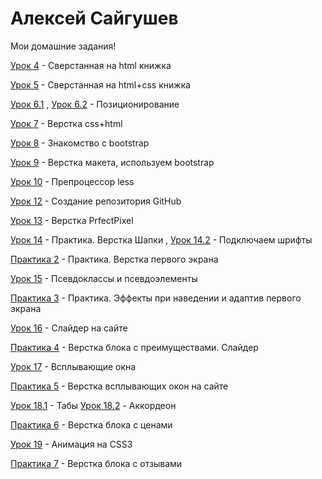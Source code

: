 

# Алексей Сайгушев
Мои домашние задания!

[Урок 4](Lam1ro4eQ.github.io/lesson_4 "Жмяк") - Сверстанная на html книжка

[Урок 5](Lam1ro4eQ.github.io/lesson_5 "Жмяк") - Сверстанная на html+css книжка

[Урок 6.1](Lam1ro4eQ.github.io/lesson_6.1 "Жмяк") , [Урок 6.2](Lam1ro4eQ.github.io/lesson_6.2 "Жмяк") - Позиционирование

[Урок 7](Lam1ro4eQ.github.io/lesson_7 "Жмяк") - Верстка css+html

[Урок 8](Lam1ro4eQ.github.io/lesson_8 "Жмяк") - Знакомство с bootstrap

[Урок 9](Lam1ro4eQ.github.io/lesson_9 "Жмяк") - Верстка макета, используем bootstrap

[Урок 10](Lam1ro4eQ.github.io/lesson_10 "Жмяк") - Препроцессор less

[Урок 12](Lam1ro4eQ.github.io/lesson_12 "Жмяк") - Создание репозитория GitHub 

[Урок 13](Lam1ro4eQ.github.io/lesson_13 "Жмяк") - Верстка PrfectPixel 

[Урок 14](Lam1ro4eQ.github.io/lesson_14 "Жмяк") - Практика. Верстка Шапки , [Урок 14.2](Lam1ro4eQ.github.io/lesson_14.2 "Жмяк") - Подключаем шрифты

[Практика 2](Lam1ro4eQ.github.io/practica_2 "Жмяк") - Практика. Верстка первого экрана

[Урок 15](Lam1ro4eQ.github.io/lesson_15 "Жмяк") - Псевдоклассы и псевдоэлементы

[Практика 3](Lam1ro4eQ.github.io/practica_3 "Жмяк") - Практика. Эффекты при наведении и адаптив первого экрана

[Урок 16](Lam1ro4eQ.github.io/lesson_16 "Жмяк") - Слайдер на сайте

[Практика 4](Lam1ro4eQ.github.io/practica_4 "Жмяк") - Верстка блока с преимуществами. Слайдер

[Урок 17](Lam1ro4eQ.github.io/lesson_17 "Жмяк") - Всплывающие окна   

[Практика 5](Lam1ro4eQ.github.io/practica_5 "Жмяк") - Верстка всплывающих окон на сайте  

[Урок 18.1](Lam1ro4eQ.github.io/lesson_18.1 "Жмяк") - Табы [Урок 18.2](Lam1ro4eQ.github.io/lesson_18.2 "Жмяк") - Aккордеон

[Практика 6](Lam1ro4eQ.github.io/practica_6 "Жмяк") - Верстка блока с ценами

[Урок 19](Lam1ro4eQ.github.io/lesson_19 "Жмяк") - Анимация на CSS3

[Практика 7](Lam1ro4eQ.github.io/practica_7 "Жмяк") - Верстка блока с отзывами
